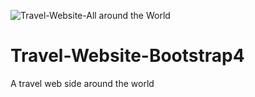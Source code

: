 ![Travel-Website-All around the World](https://media.farandwide.com/1e/3b/1e3b09b1147c4498b49cf7e2f9443fef.png)
# Travel-Website-Bootstrap4
A travel web side around the world

